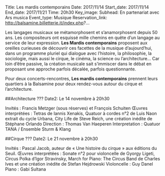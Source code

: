 Title: Les mardis contemporains
Date: 2017/11/14
Start_date: 2017/11/14
End_date: 2017/11/21
Time: 20h30
Key_image:
Subhead: En partenariat avec Ars musica
Event_type: Musique
Reservation_link: http://balsamine.billetterie.it/index.php?...

Les langages musicaux se métamorphosent et s’anamorphosent depuis 50 ans. Les compositeurs ont esquissé mille chemins en quête d’un langage au service de leur expression. **Les Mardis contemporains** proposent aux oreilles curieuses de découvrir ces facettes de la musique d’aujourd’hui, dans un programme pluriel qui dialogue avec l’histoire, la philosophie, la sociologie, mais aussi le cirque, le cinéma, la science ou l’architecture… Car loin d’être passive, la création musicale sait s’immiscer dans le débat en proposant une approche parfois décalée, parfois questionnante.

Pour deux concerts-rencontres, **Les mardis contemporains** prennent leurs quartiers à la Balsamine pour deux rendez-vous autour du cirque et l’architecture.

##Architecture
??? Date2: Le 14 novembre à 20h30

Invités
:    Francis Metzger (sous réserves) et François Schuiten
Œuvres interprétées
:    Tetras de Iannis Xenakis, Quatuor à cordes n°2 de Luis Naon extrait du cycle Urbana, City Life de Steve Reich, une création inédite de Stéphane Orlando
Direction
:    Thomas Van Haeperen
Interpretation
:    Quatuor TANA / Ensemble Sturm & Klang

##Cirque
??? Date2:  Le 21 novembre à 20h30

Invités
:    Pascal Jacob, auteur de « Une histoire du cirque » aux éditions du Seuil.
Œuvres interprétées
:    Sonate n°2 pour violoncelle de Gyorgy Ligeti, Circus Polka d’Igor Stravinsky, March for Piano: The Circus Band de Charles Ives et une création inédite de Stefan Hejdrowski
Violoncelle
:    Guy Danel
Piano
:    Gabi Sultana
